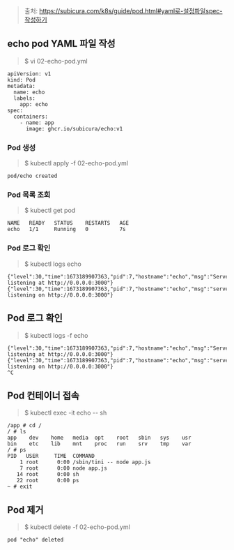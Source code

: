 > 출처: https://subicura.com/k8s/guide/pod.html#yaml로-설정파일spec-작성하기

## echo pod YAML 파일 작성

> $ vi 02-echo-pod.yml
```
apiVersion: v1
kind: Pod
metadata:
  name: echo
  labels:
    app: echo
spec:
  containers:
    - name: app
      image: ghcr.io/subicura/echo:v1
```

### Pod 생성

> $ kubectl apply -f 02-echo-pod.yml
```
pod/echo created
```

### Pod 목록 조회

> $ kubectl get pod
```
NAME   READY   STATUS    RESTARTS   AGE
echo   1/1     Running   0          7s
```

### Pod 로그 확인

> $ kubectl logs echo
```
{"level":30,"time":1673189907363,"pid":7,"hostname":"echo","msg":"Server listening at http://0.0.0.0:3000"}
{"level":30,"time":1673189907363,"pid":7,"hostname":"echo","msg":"server listening on http://0.0.0.0:3000"}
```

## Pod 로그 확인

> $ kubectl logs -f echo
```
{"level":30,"time":1673189907363,"pid":7,"hostname":"echo","msg":"Server listening at http://0.0.0.0:3000"}
{"level":30,"time":1673189907363,"pid":7,"hostname":"echo","msg":"server listening on http://0.0.0.0:3000"}
^C
```

## Pod 컨테이너 접속

> $ kubectl exec -it echo -- sh
```
/app # cd /
/ # ls
app    dev    home   media  opt    root   sbin   sys    usr
bin    etc    lib    mnt    proc   run    srv    tmp    var
/ # ps
PID   USER     TIME  COMMAND
    1 root      0:00 /sbin/tini -- node app.js
    7 root      0:00 node app.js
   14 root      0:00 sh
   22 root      0:00 ps
~ # exit
```

## Pod 제거

> $ kubectl delete -f 02-echo-pod.yml
```
pod "echo" deleted
```